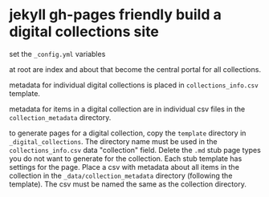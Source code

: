 # jekyll gh-pages friendly build a digital collections site

set the `_config.yml` variables

at root are index and about that become the central portal for all collections.

metadata for individual digital collections is placed in `collections_info.csv` template.

metadata for items in a digital collection are in individual csv files in the `collection_metadata` directory.

to generate pages for a digital collection, copy the `template` directory in `_digital_collections`.
The directory name must be used in the `collections_info.csv` data "collection" field.
Delete the `.md` stub page types you do not want to generate for the collection.
Each stub template has settings for the page.
Place a csv with metadata about all items in the collection in the `_data/collection_metadata` directory (following the template).
The csv must be named the same as the collection directory.
